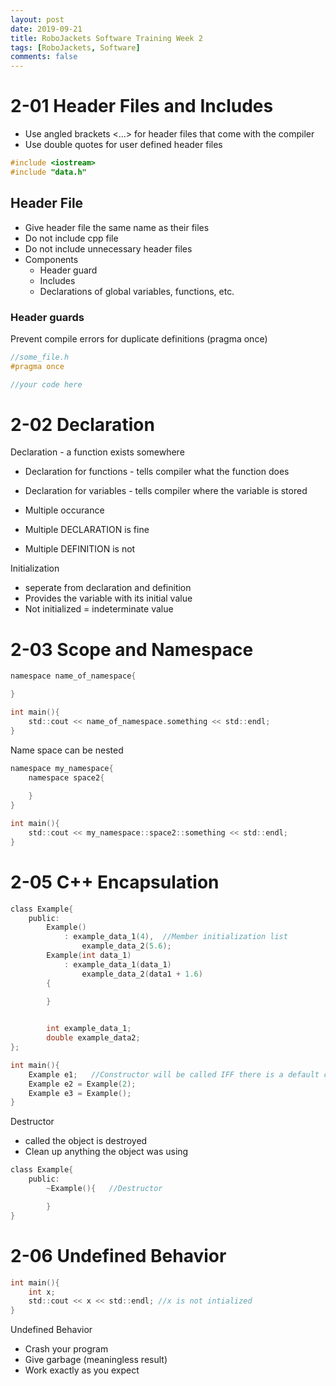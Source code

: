 ```yaml
---
layout: post
date: 2019-09-21
title: RoboJackets Software Training Week 2
tags: [RoboJackets, Software]
comments: false
---
```


# 2-01 Header Files and Includes
- Use angled brackets <...> for header files that come with the compiler
- Use double quotes for user defined header files

```c
#include <iostream>
#include "data.h"
```

## Header File
- Give header file the same name as their files
- Do not include cpp file
- Do not include unnecessary header files
- Components
    - Header guard
    - Includes
    - Declarations of global variables, functions, etc.

### Header guards
Prevent compile errors for duplicate definitions (pragma once)
```c
//some_file.h
#pragma once

//your code here
```


# 2-02 Declaration
Declaration - a function exists somewhere
- Declaration for functions - tells compiler what the function does
- Declaration for variables - tells compiler where the variable is stored

- Multiple occurance
 - Multiple DECLARATION is fine
 - Multiple DEFINITION is not

Initialization
- seperate from declaration and definition
- Provides the variable with its initial value
- Not initialized = indeterminate value


# 2-03 Scope and Namespace
```c
namespace name_of_namespace{

}

int main(){
    std::cout << name_of_namespace.something << std::endl;
}
```

Name space can be nested
```c
namespace my_namespace{
    namespace space2{
        
    }
}

int main(){
    std::cout << my_namespace::space2::something << std::endl;
}
```


# 2-05 C++ Encapsulation
```c
class Example{
    public:
        Example()
            : example_data_1(4),  //Member initialization list
                example_data_2(5.6);
        Example(int data_1)
            : example_data_1(data_1)
                example_data_2(data1 + 1.6)
        {

        }
        

        int example_data_1;
        double example_data2;
};

int main(){
    Example e1;   //Constructor will be called IFF there is a default constructor
    Example e2 = Example(2);
    Example e3 = Example();
}
```

Destructor
- called the object is destroyed
- Clean up anything the object was using

```c
class Example{
    public:
        ~Example(){   //Destructor

        }
}
```


# 2-06 Undefined Behavior
```c
int main(){
    int x;
    std::cout << x << std::endl; //x is not intialized
}
```

Undefined Behavior
- Crash your program
- Give garbage (meaningless result)
- Work exactly as you expect
 